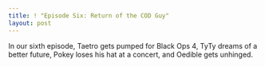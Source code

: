```yaml
---
title: ! "Episode Six: Return of the COD Guy"
layout: post
---
```

In our sixth episode, Taetro gets pumped for Black Ops 4, TyTy dreams of a better future, Pokey loses his hat at a concert, and Oedible gets unhinged. 
